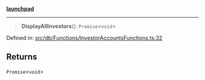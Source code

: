 [**launchpad**](index.md)

***

> **DisplayAllInvestors**(): `Promise`\<`void`\>

Defined in: [src/db/Functions/InvestorAccountsFunctions.ts:32](https://github.com/victorbratov/launchpad/blob/6dd13cd77753e59ec2a031fc7279545899826925/src/db/Functions/InvestorAccountsFunctions.ts#L32)

## Returns

`Promise`\<`void`\>
